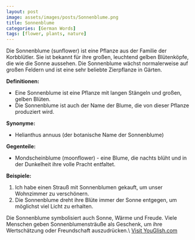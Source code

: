 ```yaml
---
layout: post
image: assets/images/posts/Sonnenblume.png
title: Sonnenblume
categories: [German Words]
tags: [flower, plants, nature]
---
```


Die Sonnenblume (sunflower) ist eine Pflanze aus der Familie der Korbblütler. Sie ist bekannt für ihre großen, leuchtend gelben Blütenköpfe, die wie die Sonne aussehen. Die Sonnenblume wächst normalerweise auf großen Feldern und ist eine sehr beliebte Zierpflanze in Gärten. 

**Definitionen:**
- Eine Sonnenblume ist eine Pflanze mit langen Stängeln und großen, gelben Blüten.
- Die Sonnenblume ist auch der Name der Blume, die von dieser Pflanze produziert wird.

**Synonyme:**
- Helianthus annuus (der botanische Name der Sonnenblume)

**Gegenteile:**
- Mondscheinblume (moonflower) - eine Blume, die nachts blüht und in der Dunkelheit ihre volle Pracht entfaltet.

**Beispiele:**
1. Ich habe einen Strauß mit Sonnenblumen gekauft, um unser Wohnzimmer zu verschönern.
2. Die Sonnenblume dreht ihre Blüte immer der Sonne entgegen, um möglichst viel Licht zu erhalten. 

Die Sonnenblume symbolisiert auch Sonne, Wärme und Freude. Viele Menschen geben Sonnenblumensträuße als Geschenk, um ihre Wertschätzung oder Freundschaft auszudrücken.\ <a id="yg-widget-0" class="youglish-widget" data-query="Sonnenblume" data-lang="german" data-components="8412" data-auto-start="0" data-bkg-color="theme_light" data-title="How%20to%20pronounce%20Sonnenblume%20in%20German"  rel="nofollow" href="https://youglish.com">Visit YouGlish.com</a><script async src="https://youglish.com/public/emb/widget.js" charset="utf-8"></script>